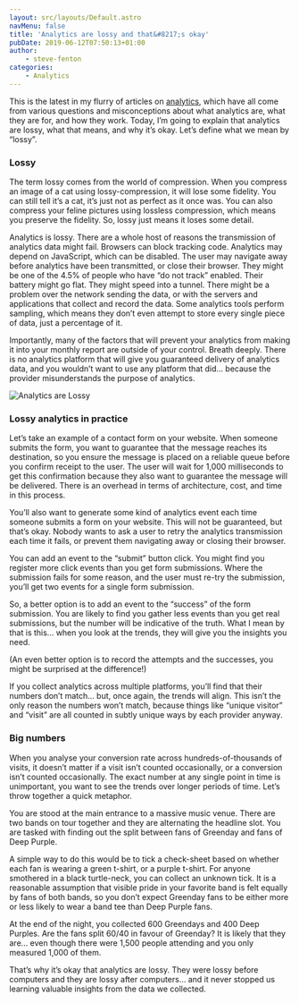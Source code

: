 ```yaml
---
layout: src/layouts/Default.astro
navMenu: false
title: 'Analytics are lossy and that&#8217;s okay'
pubDate: 2019-06-12T07:50:13+01:00
author:
    - steve-fenton
categories:
    - Analytics
---
```


This is the latest in my flurry of articles on [analytics](https://www.stevefenton.co.uk/category/analytics/), which have all come from various questions and misconceptions about what analytics are, what they are for, and how they work. Today, I’m going to explain that analytics are lossy, what that means, and why it’s okay. Let’s define what we mean by “lossy”.

### Lossy

The term lossy comes from the world of compression. When you compress an image of a cat using lossy-compression, it will lose some fidelity. You can still tell it’s a cat, it’s just not as perfect as it once was. You can also compress your feline pictures using lossless compression, which means you preserve the fidelity. So, lossy just means it loses some detail.

Analytics is lossy. There are a whole host of reasons the transmission of analytics data might fail. Browsers can block tracking code. Analytics may depend on JavaScript, which can be disabled. The user may navigate away before analytics have been transmitted, or close their browser. They might be one of the 4.5% of people who have “do not track” enabled. Their battery might go flat. They might speed into a tunnel. There might be a problem over the network sending the data, or with the servers and applications that collect and record the data. Some analytics tools perform sampling, which means they don’t even attempt to store every single piece of data, just a percentage of it.

Importantly, many of the factors that will prevent your analytics from making it into your monthly report are outside of your control. Breath deeply. There is no analytics platform that will give you guaranteed delivery of analytics data, and you wouldn’t want to use any platform that did… because the provider misunderstands the purpose of analytics.

![Analytics are Lossy](/img/2019/06/analytics-are-lossy.jpg)

### Lossy analytics in practice

Let’s take an example of a contact form on your website. When someone submits the form, you want to guarantee that the message reaches its destination, so you ensure the message is placed on a reliable queue before you confirm receipt to the user. The user will wait for 1,000 milliseconds to get this confirmation because they also want to guarantee the message will be delivered. There is an overhead in terms of architecture, cost, and time in this process.

You’ll also want to generate some kind of analytics event each time someone submits a form on your website. This will not be guaranteed, but that’s okay. Nobody wants to ask a user to retry the analytics transmission each time it fails, or prevent them navigating away or closing their browser.

You can add an event to the “submit” button click. You might find you register more click events than you get form submissions. Where the submission fails for some reason, and the user must re-try the submission, you’ll get two events for a single form submission.

So, a better option is to add an event to the “success” of the form submission. You are likely to find you gather less events than you get real submissions, but the number will be indicative of the truth. What I mean by that is this… when you look at the trends, they will give you the insights you need.

(An even better option is to record the attempts and the successes, you might be surprised at the difference!)

If you collect analytics across multiple platforms, you’ll find that their numbers don’t match… but, once again, the trends will align. This isn’t the only reason the numbers won’t match, because things like “unique visitor” and “visit” are all counted in subtly unique ways by each provider anyway.

### Big numbers

When you analyse your conversion rate across hundreds-of-thousands of visits, it doesn’t matter if a visit isn’t counted occasionally, or a conversion isn’t counted occasionally. The exact number at any single point in time is unimportant, you want to see the trends over longer periods of time. Let’s throw together a quick metaphor.

You are stood at the main entrance to a massive music venue. There are two bands on tour together and they are alternating the headline slot. You are tasked with finding out the split between fans of Greenday and fans of Deep Purple.

A simple way to do this would be to tick a check-sheet based on whether each fan is wearing a green t-shirt, or a purple t-shirt. For anyone smothered in a black turtle-neck, you can collect an unknown tick. It is a reasonable assumption that visible pride in your favorite band is felt equally by fans of both bands, so you don’t expect Greenday fans to be either more or less likely to wear a band tee than Deep Purple fans.

At the end of the night, you collected 600 Greendays and 400 Deep Purples. Are the fans split 60/40 in favour of Greenday? It is likely that they are… even though there were 1,500 people attending and you only measured 1,000 of them.

That’s why it’s okay that analytics are lossy. They were lossy before computers and they are lossy after computers… and it never stopped us learning valuable insights from the data we collected.